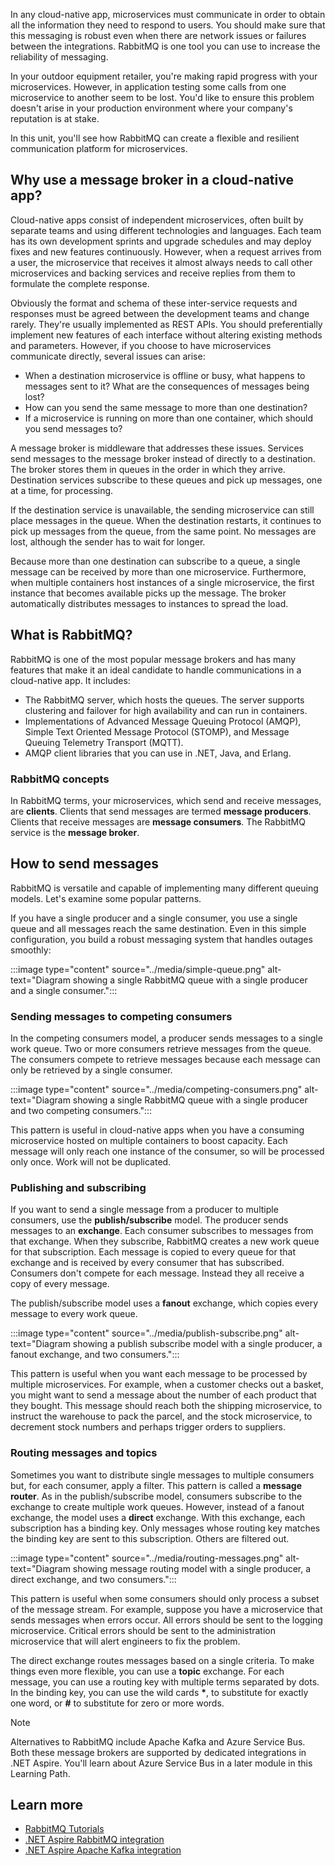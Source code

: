 In any cloud-native app, microservices must communicate in order to obtain all the information they need to respond to users. You should make sure that this messaging is robust even when there are network issues or failures between the integrations. RabbitMQ is one tool you can use to increase the reliability of messaging.

In your outdoor equipment retailer, you're making rapid progress with your microservices. However, in application testing some calls from one microservice to another seem to be lost. You'd like to ensure this problem doesn't arise in your production environment where your company's reputation is at stake.

In this unit, you'll see how RabbitMQ can create a flexible and resilient communication platform for microservices.

## Why use a message broker in a cloud-native app?

Cloud-native apps consist of independent microservices, often built by separate teams and using different technologies and languages. Each team has its own development sprints and upgrade schedules and may deploy fixes and new features continuously. However, when a request arrives from a user, the microservice that receives it almost always needs to call other microservices and backing services and receive replies from them to formulate the complete response.

Obviously the format and schema of these inter-service requests and responses must be agreed between the development teams and change rarely. They're usually implemented as REST APIs. You should preferentially implement new features of each interface without altering existing methods and parameters. However, if you choose to have microservices communicate directly, several issues can arise:

- When a destination microservice is offline or busy, what happens to messages sent to it? What are the consequences of messages being lost?
- How can you send the same message to more than one destination?
- If a microservice is running on more than one container, which should you send messages to?

A message broker is middleware that addresses these issues. Services send messages to the message broker instead of directly to a destination. The broker stores them in queues in the order in which they arrive. Destination services subscribe to these queues and pick up messages, one at a time, for processing.

If the destination service is unavailable, the sending microservice can still place messages in the queue. When the destination restarts, it continues to pick up messages from the queue, from the same point. No messages are lost, although the sender has to wait for longer.

Because more than one destination can subscribe to a queue, a single message can be received by more than one microservice. Furthermore, when multiple containers host instances of a single microservice, the first instance that becomes available picks up the message. The broker automatically distributes messages to instances to spread the load.

## What is RabbitMQ?

RabbitMQ is one of the most popular message brokers and has many features that make it an ideal candidate to handle communications in a cloud-native app. It includes:

- The RabbitMQ server, which hosts the queues. The server supports clustering and failover for high availability and can run in containers.
- Implementations of Advanced Message Queuing Protocol (AMQP), Simple Text Oriented Message Protocol (STOMP), and Message Queuing Telemetry Transport (MQTT).
- AMQP client libraries that you can use in .NET, Java, and Erlang.

### RabbitMQ concepts

In RabbitMQ terms, your microservices, which send and receive messages, are **clients**. Clients that send messages are termed **message producers**. Clients that receive messages are **message consumers**. The RabbitMQ service is the **message broker**.

## How to send messages

RabbitMQ is versatile and capable of implementing many different queuing models. Let's examine some popular patterns.

If you have a single producer and a single consumer, you use a single queue and all messages reach the same destination. Even in this simple configuration, you build a robust messaging system that handles outages smoothly:

:::image type="content" source="../media/simple-queue.png" alt-text="Diagram showing a single RabbitMQ queue with a single producer and a single consumer.":::

### Sending messages to competing consumers

In the competing consumers model, a producer sends messages to a single work queue. Two or more consumers retrieve messages from the queue. The consumers compete to retrieve messages because each message can only be retrieved by a single consumer.

:::image type="content" source="../media/competing-consumers.png" alt-text="Diagram showing a single RabbitMQ queue with a single producer and two competing consumers.":::

This pattern is useful in cloud-native apps when you have a consuming microservice hosted on multiple containers to boost capacity. Each message will only reach one instance of the consumer, so will be processed only once. Work will not be duplicated.

### Publishing and subscribing

If you want to send a single message from a producer to multiple consumers, use the **publish/subscribe** model. The producer sends messages to an **exchange**. Each consumer subscribes to messages from that exchange. When they subscribe, RabbitMQ creates a new work queue for that subscription. Each message is copied to every queue for that exchange and is received by every consumer that has subscribed. Consumers don't compete for each message. Instead they all receive a copy of every message.

The publish/subscribe model uses a **fanout** exchange, which copies every message to every work queue.

:::image type="content" source="../media/publish-subscribe.png" alt-text="Diagram showing a publish subscribe model with a single producer, a fanout exchange, and two consumers.":::

This pattern is useful when you want each message to be processed by multiple microservices. For example, when a customer checks out a basket, you might want to send a message about the number of each product that they bought. This message should reach both the shipping microservice, to instruct the warehouse to pack the parcel, and the stock microservice, to decrement stock numbers and perhaps trigger orders to suppliers.

### Routing messages and topics

Sometimes you want to distribute single messages to multiple consumers but, for each consumer, apply a filter. This pattern is called a **message router**. As in the publish/subscribe model, consumers subscribe to the exchange to create multiple work queues. However, instead of a fanout exchange, the model uses a **direct** exchange. With this exchange, each subscription has a binding key. Only messages whose routing key matches the binding key are sent to this subscription. Others are filtered out.

:::image type="content" source="../media/routing-messages.png" alt-text="Diagram showing message routing model with a single producer, a direct exchange, and two consumers.":::

This pattern is useful when some consumers should only process a subset of the message stream. For example, suppose you have a microservice that sends messages when errors occur. All errors should be sent to the logging microservice. Critical errors should be sent to the administration microservice that will alert engineers to fix the problem.

The direct exchange routes messages based on a single criteria. To make things even more flexible, you can use a **topic** exchange. For each message, you can use a routing key with multiple terms separated by dots. In the binding key, you can use the wild cards **\***, to substitute for exactly one word, or **#** to substitute for zero or more words.

> [!NOTE]
> Alternatives to RabbitMQ include Apache Kafka and Azure Service Bus. Both these message brokers are supported by dedicated integrations in .NET Aspire. You'll learn about Azure Service Bus in a later module in this Learning Path.

## Learn more

- [RabbitMQ Tutorials](https://www.rabbitmq.com/tutorials)
- [.NET Aspire RabbitMQ integration](/dotnet/aspire/messaging/rabbitmq-client-integration)
- [.NET Aspire Apache Kafka integration](/dotnet/aspire/messaging/kafka-integration)
